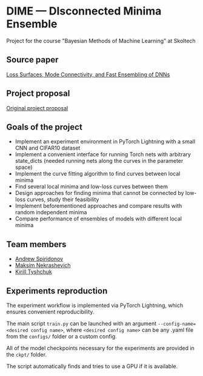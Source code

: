# DIME — DIsconnected Minima Ensemble

Project for the course "Bayesian Methods of Machine Learning" at Skoltech

## Source paper

[Loss Surfaces, Mode Connectivity, and Fast Ensembling of DNNs](https://arxiv.org/abs/1802.10026)

## Project proposal

[Original project proposal](https://github.com/Penchekrak/DIME/blob/master/BayesML%20Proposal.pdf)

## Goals of the project

* Implement an experiment environment in PyTorch Lightning with a small CNN and CIFAR10 dataset
* Implement a convenient interface for running Torch nets with arbitrary state_dicts (needed running nets along the curves in the parameter space)
* Implement the curve fitting algorithm to find curves between local minima
* Find several local minima and low-loss curves between them
* Design approaches for finding minima that cannot be connected by low-loss curves, study their feasibility
* Implement beforementioned approaches and compare results with random independent minima
* Compare performance of ensembles of models with different local minima

## Team members

* [Andrew Spiridonov](https://github.com/Penchekrak)
* [Maksim Nekrashevich](https://github.com/max-nekrashevich)
* [Kirill Tyshchuk](https://github.com/Reason239)

## Experiments reproduction

The experiment workflow is implemented via PyTorch Lightning, which ensures convenient reproducibility. 

The main script `train.py` can be launched with an argument `--config-name=<desired config name>`, where `<desired config name>` can be any .yaml file from the `configs/` folder or a custom config.

All of the model checkpoints necessary for the experiments are provided in the `ckpt/` folder.

The script automatically finds and tries to use a GPU if it is available.